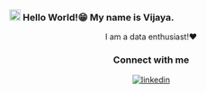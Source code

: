 ###  <img src="https://raw.githubusercontent.com/MartinHeinz/MartinHeinz/master/wave.gif" style="height: 20px; width:20px" > Hello World!😁 My name is Vijaya.
<div align="center"> I am a data enthusiast!❤️ </div>

### <div align="center"> Connect with me </div>
<div align="center">

<a href="https://www.linkedin.com/in/vijayalaxmi-wakode/" target="_blank">
<img src=https://img.shields.io/badge/linkedin-%231E77B5.svg?&style=for-the-badge&logo=linkedin&logoColor=white alt=linkedin style="margin-bottom: 5px;" />
</a>
 
</div>  
